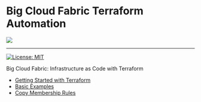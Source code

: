 # Big Cloud Fabric Terraform Automation

![](assets/images/bigswitch.png)

---

[![License: MIT](https://img.shields.io/badge/license-MIT-green)](https://github.com/bigswitch/automation)

Big Cloud Fabric: Infrastructure as Code with Terraform
- [Getting Started with Terraform](terraform/terraform-getting-started.md)
- [Basic Examples](python/bcf/python-basic-examples.md)
- [Copy Membership Rules](python/bcf/python-copyMembershipRules.md)